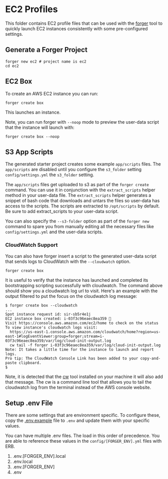 # EC2 Profiles

This folder contains EC2 profile files that can be used with the [forger](https://github.com/tongueroo/forger) tool to quickly launch EC2 instances consistently with some pre-configured settings.

## Generate a Forger Project

    forger new ec2 # project name is ec2
    cd ec2

## EC2 Box

To create an AWS EC2 instance you can run:

    forger create box

This launches an instance.

Note, you can run forger with `--noop` mode to preview the user-data script that the instance will launch with:

    forger create box --noop

## S3 App Scripts

The generated starter project creates some example `app/scripts` files.  The `app/scripts` are disabled until you configure the `s3_folder` setting `config/settings.yml` the `s3_folder` setting. 

The `app/scripts` files get uploaded to s3 as part of the `forger create` command.  You can use it in conjunction with the `extract_scripts` helper method in your user-data file. The `extract_scripts` helper generates a snippet of bash code that downloads and untars the files so user-data has access to the scripts. The scripts are extracted to `/opt/scripts` by default.  Be sure to add extract_scripts to your user-data script.

You can also specify the `--s3-folder` option as part of the `forger new` command to spare you from manually editing all the necessary files like `config/settings.yml` and the user-data scripts.

### CloudWatch Support

You can also have forger insert a script to the generated user-data script that sends logs to CloudWatch with the `--cloudwatch` option.

    forger create box

It is useful to verify that the instance has launched and completed its bootstrapping scripting successfully with cloudwatch.  The command above should show you a cloudwatch log url to visit.  Here's an example with the output filtered to put the focus on the cloudwatch log message:

    $ forger create box --cloudwatch
    ...
    Spot instance request id: sir-sb5r4e1j
    EC2 instance box created: i-03f3c96eaec8ea359 🎉
    Visit https://console.aws.amazon.com/ec2/home to check on the status
    To view instance's cloudwatch logs visit:
      https://us-east-1.console.aws.amazon.com/cloudwatch/home?region=us-east-1#logEventViewer:group=forger;stream=i-03f3c96eaec8ea359/var/log/cloud-init-output.log
      cw tail -f forger i-03f3c96eaec8ea359/var/log/cloud-init-output.log
    Note: It takes a little time for the instance to launch and report logs.
    Pro tip: The CloudWatch Console Link has been added to your copy-and-paste clipboard.
    $

Note, it is detected that the [cw](https://github.com/lucagrulla/cw) tool installed on your machine it will also add that message.  The cw is a command line tool that allows you to tail the cloudwatch log from the terminal instead of the AWS console website.

## Setup .env File

There are some settings that are environment specific.  To configure these, copy the [.env.example](.env.example) file to `.env` and update them with your specific values.

You can have multiple .env files.  The load in this order of precedence.  You are able to reference these values in the `config/[FORGER_ENV].yml` files with ERB.

1. .env.[FORGER_ENV].local
2. .env.local
3. .env.[FORGER_ENV]
4. .env
